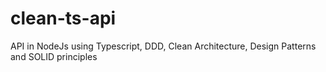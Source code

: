 # clean-ts-api
API in NodeJs using Typescript, DDD, Clean Architecture, Design Patterns and SOLID principles
